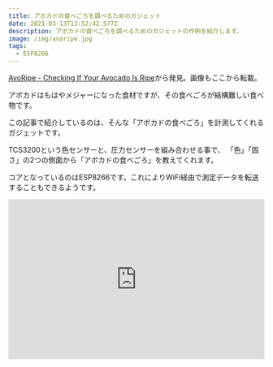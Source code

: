 ```yaml
---
title: アボカドの食べごろを調べるためのガジェット
date: 2021-03-13T11:52:42.577Z
description: アボカドの食べごろを調べるためのガジェットの作例を紹介します。
image: /img/avoripe.jpg
tags:
  - ESP8266
---
```

[AvoRipe - Checking If Your Avocado Is Ripe](https://www.instructables.com/AvoRipe-Checking-If-Your-Avocado-Is-Ripe/)から発見。画像もここから転載。

アボカドはもはやメジャーになった食材ですが、その食べごろが結構難しい食べ物です。


この記事で紹介しているのは、そんな「アボカドの食べごろ」を計測してくれるガジェットです。

TCS3200という色センサーと、圧力センサーを組み合わせる事で、 「色」「固さ」の2つの側面から「アボカドの食べごろ」を教えてくれます。

コアとなっているのはESP8266です。これによりWiFi経由で測定データを転送することもできるようです。



<iframe width="100%" height="315" src="https://www.youtube.com/embed/DiT5_SjJU00" frameborder="0" allow="accelerometer; autoplay; clipboard-write; encrypted-media; gyroscope; picture-in-picture" allowfullscreen></iframe>
